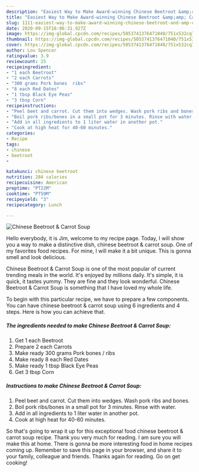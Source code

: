 ```yaml
---
description: "Easiest Way to Make Award-winning Chinese Beetroot &amp;amp; Carrot Soup"
title: "Easiest Way to Make Award-winning Chinese Beetroot &amp;amp; Carrot Soup"
slug: 1111-easiest-way-to-make-award-winning-chinese-beetroot-and-amp-carrot-soup
date: 2020-09-15T16:06:31.927Z
image: https://img-global.cpcdn.com/recipes/5053741376471040/751x532cq70/chinese-beetroot-carrot-soup-recipe-main-photo.jpg
thumbnail: https://img-global.cpcdn.com/recipes/5053741376471040/751x532cq70/chinese-beetroot-carrot-soup-recipe-main-photo.jpg
cover: https://img-global.cpcdn.com/recipes/5053741376471040/751x532cq70/chinese-beetroot-carrot-soup-recipe-main-photo.jpg
author: Lou Spencer
ratingvalue: 3.9
reviewcount: 15
recipeingredient:
- "1 each Beetroot"
- "2 each Carrots"
- "300 grams Pork bones  ribs"
- "8 each Red Dates"
- "1 tbsp Black Eye Peas"
- "3 tbsp Corn"
recipeinstructions:
- "Peel beet and carrot. Cut them into wedges. Wash pork ribs and bones."
- "Boil pork ribs/bones in a small pot for 3 minutes. Rinse with water."
- "Add in all ingredients to 1 liter water in another pot."
- "Cook at high heat for 40-60 minutes."
categories:
- Recipe
tags:
- chinese
- beetroot
- 

katakunci: chinese beetroot  
nutrition: 284 calories
recipecuisine: American
preptime: "PT22M"
cooktime: "PT59M"
recipeyield: "3"
recipecategory: Lunch

---
```



![Chinese Beetroot &amp; Carrot Soup](https://img-global.cpcdn.com/recipes/5053741376471040/751x532cq70/chinese-beetroot-carrot-soup-recipe-main-photo.jpg)

Hello everybody, it is Jim, welcome to my recipe page. Today, I will show you a way to make a distinctive dish, chinese beetroot &amp; carrot soup. One of my favorites food recipes. For mine, I will make it a bit unique. This is gonna smell and look delicious.

Chinese Beetroot &amp; Carrot Soup is one of the most popular of current trending meals in the world. It's enjoyed by millions daily. It's simple, it is quick, it tastes yummy. They are fine and they look wonderful. Chinese Beetroot &amp; Carrot Soup is something that I have loved my whole life.




To begin with this particular recipe, we have to prepare a few components. You can have chinese beetroot &amp; carrot soup using 6 ingredients and 4 steps. Here is how you can achieve that.

<!--inarticleads1-->

##### The ingredients needed to make Chinese Beetroot &amp; Carrot Soup:

1. Get 1 each Beetroot
1. Prepare 2 each Carrots
1. Make ready 300 grams Pork bones / ribs
1. Make ready 8 each Red Dates
1. Make ready 1 tbsp Black Eye Peas
1. Get 3 tbsp Corn




<!--inarticleads2-->

##### Instructions to make Chinese Beetroot &amp; Carrot Soup:

1. Peel beet and carrot. Cut them into wedges. Wash pork ribs and bones.
1. Boil pork ribs/bones in a small pot for 3 minutes. Rinse with water.
1. Add in all ingredients to 1 liter water in another pot.
1. Cook at high heat for 40-60 minutes.




So that's going to wrap it up for this exceptional food chinese beetroot &amp; carrot soup recipe. Thank you very much for reading. I am sure you will make this at home. There is gonna be more interesting food in home recipes coming up. Remember to save this page in your browser, and share it to your family, colleague and friends. Thanks again for reading. Go on get cooking!
